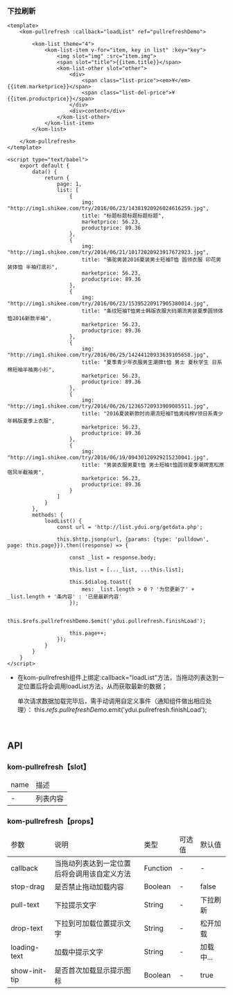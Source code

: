 ### 下拉刷新

```
<template>
    <kom-pullrefresh :callback="loadList" ref="pullrefreshDemo">

        <kom-list theme="4">
            <kom-list-item v-for="item, key in list" :key="key">
                <img slot="img" :src="item.img">
                <span slot="title">{{item.title}}</span>
                <kom-list-other slot="other">
                    <div>
                        <span class="list-price"><em>¥</em>{{item.marketprice}}</span>
                        <span class="list-del-price">¥{{item.productprice}}</span>
                    </div>
                    <div>content</div>
                </kom-list-other>
            </kom-list-item>
        </kom-list>

    </kom-pullrefresh>
</template>

<script type="text/babel">
    export default {
        data() {
            return {
                page: 1,
                list: [
                    {
                        img: "http://img1.shikee.com/try/2016/06/23/14381920926024616259.jpg",
                        title: "标题标题标题标题标题",
                        marketprice: 56.23,
                        productprice: 89.36
                    },
                    {
                        img: "http://img1.shikee.com/try/2016/06/21/10172020923917672923.jpg",
                        title: "骆驼男装2016夏装男士短袖T恤 圆领衣服 印花男装体恤 半袖打底衫",
                        marketprice: 56.23,
                        productprice: 89.36
                    },
                    {
                        img: "http://img1.shikee.com/try/2016/06/23/15395220917905380014.jpg",
                        title: "条纹短袖T恤男士韩版衣服大码潮流男装夏季圆领体恤2016新款半袖",
                        marketprice: 56.23,
                        productprice: 89.36
                    },
                    {
                        img: "http://img1.shikee.com/try/2016/06/25/14244120933639105658.jpg",
                        title: "夏季青少年衣服男生潮牌t恤 男士 夏秋学生 日系棉短袖半袖男小衫",
                        marketprice: 56.23,
                        productprice: 89.36
                    },
                    {
                        img: "http://img1.shikee.com/try/2016/06/26/12365720933909085511.jpg",
                        title: "2016夏装新款时尚潮流短袖T恤男纯棉V领日系青少年韩版夏季上衣服",
                        marketprice: 56.23,
                        productprice: 89.36
                    },
                    {
                        img: "http://img1.shikee.com/try/2016/06/19/09430120929215230041.jpg",
                        title: "男装衣服男夏t恤 男士短袖t恤圆领夏季潮牌宽松原宿风半截袖男",
                        marketprice: 56.23,
                        productprice: 89.36
                    }
                ]
            }
        },
        methods: {
            loadList() {
                const url = 'http://list.ydui.org/getdata.php';

                this.$http.jsonp(url, {params: {type: 'pulldown', page: this.page}}).then((response) => {

                    const _list = response.body;

                    this.list = [..._list, ...this.list];

                    this.$dialog.toast({
                        mes: _list.length > 0 ? '为您更新了' + _list.length + '条内容' : '已是最新内容'
                    });

                    this.$refs.pullrefreshDemo.$emit('ydui.pullrefresh.finishLoad');

                    this.page++;
                });
            }
        }
    }
</script>
```

- 在kom-pullrefresh组件上绑定:callback="loadList"方法，当拖动列表达到一定位置后将会调用loadList方法，从而获取最新的数据；
  
  单次请求数据加载完毕后，需手动调用自定义事件（通知组件做出相应处理）：
  this.$refs.pullrefreshDemo.$emit('ydui.pullrefresh.finishLoad');

<br/>

<h2>API</h2>
<h3><strong>kom-pullrefresh</strong>【slot】</h3>
<div class="table">
    <table>
        <thead>
        <tr>
            <td>name</td>
            <td>描述</td>
        </tr>
        </thead>
        <tbody>
        <tr>
            <td>-</td>
            <td>列表内容</td>
        </tr>
        </tbody>
    </table>
</div>
<h3><strong>kom-pullrefresh</strong>【props】</h3>
<div class="table">
    <table>
        <thead>
        <tr>
            <td>参数</td>
            <td>说明</td>
            <td>类型</td>
            <td>可选值</td>
            <td>默认值</td>
        </tr>
        </thead>
        <tbody>
        <tr>
            <td>callback</td>
            <td>当拖动列表达到一定位置后将会调用该自定义方法</td>
            <td>Function</td>
            <td>-</td>
            <td>-</td>
        </tr>
        <tr>
            <td>stop-drag</td>
            <td>是否禁止拖动加载内容</td>
            <td>Boolean</td>
            <td>-</td>
            <td>false</td>
        </tr>
        <tr>
            <td>pull-text</td>
            <td>下拉提示文字</td>
            <td>String</td>
            <td>-</td>
            <td>下拉刷新</td>
        </tr>
        <tr>
            <td>drop-text</td>
            <td>下拉到可加载位置提示文字</td>
            <td>String</td>
            <td>-</td>
            <td>松开加载</td>
        </tr>
        <tr>
            <td>loading-text</td>
            <td>加载中提示文字</td>
            <td>String</td>
            <td>-</td>
            <td>加载中...</td>
        </tr>
        <tr>
            <td>show-init-tip</td>
            <td>是否首次加载显示提示图标</td>
            <td>Boolean</td>
            <td>-</td>
            <td>true</td>
        </tr>
        </tbody>
    </table>
</div>
